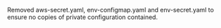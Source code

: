 Removed aws-secret.yaml, env-configmap.yaml and env-secret.yaml to ensure no copies of private configuration contained.

